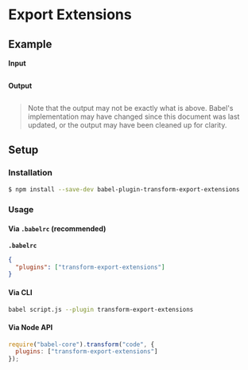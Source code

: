 # Export Extensions

## Example

**Input**

```js
```

**Output**

```js
```

> Note that the output may not be exactly what is above. Babel's implementation
> may have changed since this document was last updated, or the output may have
> been cleaned up for clarity.

## Setup

### Installation

```sh
$ npm install --save-dev babel-plugin-transform-export-extensions
```

### Usage

#### Via `.babelrc` (recommended)

**`.babelrc`**

```json
{
  "plugins": ["transform-export-extensions"]
}
```

#### Via CLI

```sh
babel script.js --plugin transform-export-extensions
```

#### Via Node API

```js
require("babel-core").transform("code", {
  plugins: ["transform-export-extensions"]
});
```
